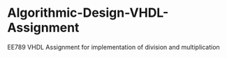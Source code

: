 # Algorithmic-Design-VHDL-Assignment
EE789 VHDL Assignment for implementation of division and multiplication
